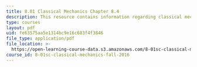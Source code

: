 ```yaml
---
title: 8.01 Classical Mechanics Chapter 8.4
description: This resource contains information regarding classical mechanics.
type: courses
layout: pdf
uid: fe63575aa5e1314bc9e16c683f4f3846
file_type: application/pdf
file_location: >-
  https://open-learning-course-data.s3.amazonaws.com/8-01sc-classical-mechanics-fall-2016/fe63575aa5e1314bc9e16c683f4f3846_MIT8_01F16_chapter8.4.pdf
course_id: 8-01sc-classical-mechanics-fall-2016
---
```

